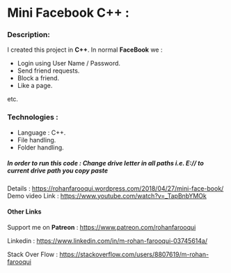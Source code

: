 # **Mini Facebook C++** :

### **Description**:

I created this project in **C++**. In normal __FaceBook__ we :
* Login using User Name / Password.
* Send friend requests.
* Block a friend.
* Like a page. 

etc.

### **Technologies** :
* Language : C++.
* File handling.
* Folder handling.

##### In order to run this code : Change drive letter in all paths i.e. E:// to current drive path you copy paste

Details            : https://rohanfarooqui.wordpress.com/2018/04/27/mini-face-book/
Demo  video Link   : https://www.youtube.com/watch?v=_TapBnbYMOk

#### **Other Links** 

Support me on **Patreon** : https://www.patreon.com/rohanfarooqui

Linkedin                  : https://www.linkedin.com/in/m-rohan-farooqui-03745614a/

Stack Over Flow           : https://stackoverflow.com/users/8807619/m-rohan-farooqui


